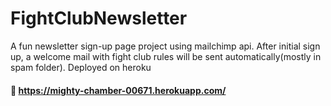 # FightClubNewsletter
A fun newsletter sign-up page project using mailchimp api. After initial sign up, a welcome mail with fight club rules will be sent automatically(mostly in spam folder).
Deployed on heroku
#### 🔗 https://mighty-chamber-00671.herokuapp.com/
